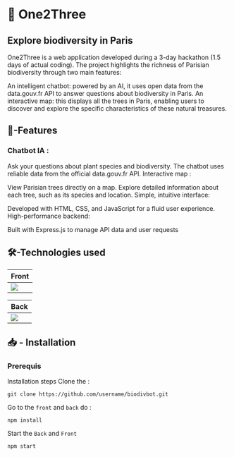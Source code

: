 
# 🌳 One2Three

## Explore biodiversity in Paris

One2Three is a web application developed during a 3-day hackathon (1.5 days of actual coding). The project highlights the richness of Parisian biodiversity through two main features:

An intelligent chatbot: powered by an AI, it uses open data from the data.gouv.fr API to answer questions about biodiversity in Paris.
An interactive map: this displays all the trees in Paris, enabling users to discover and explore the specific characteristics of these natural treasures.


## 🚀-Features
### Chatbot IA :

Ask your questions about plant species and biodiversity.
The chatbot uses reliable data from the official data.gouv.fr API.
Interactive map :

View Parisian trees directly on a map.
Explore detailed information about each tree, such as its species and location.
Simple, intuitive interface:

Developed with HTML, CSS, and JavaScript for a fluid user experience.
High-performance backend:

Built with Express.js to manage API data and user requests

## 🛠️-Technologies used


| Front                                                    |                                   
|--|
![](https://i.imgur.com/3kft7Zd.png) | ![](https://i.imgur.com/pNTx16C.png) | ![](https://i.imgur.com/LkswR1Y.png) | 

|Back|
|--|
|![](https://i.imgur.com/xHz2AER.png)|

## 📥 - Installation
### Prerequis

Installation steps
Clone the :

    git clone https://github.com/username/biodivbot.git

Go to the  `front` and `back`  do : 

    npm install

Start the `Back` and `Front`

    npm start





 